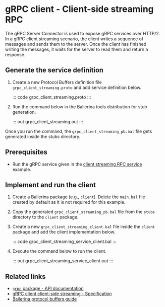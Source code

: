 # gRPC client - Client-side streaming RPC

The gRPC Server Connector is used to expose gRPC services over HTTP/2. In a gRPC client streaming scenario, the client writes a sequence of messages and sends them to the server. Once the client has finished writing the messages, it waits for the server to read them and return a response.

## Generate the service definition

1. Create a new Protocol Buffers definition file `grpc_client_streaming.proto` and add service definition below.

   ::: code grpc_client_streaming.proto :::

2. Run the command below in the Ballerina tools distribution for stub generation.

   ::: out grpc_client_streaming.out :::

Once you run the command, the `grpc_client_streaming_pb.bal` file gets generated inside the stubs directory.

## Prerequisites
- Run the gRPC service given in the [client streaming RPC service](/learn/by-example/grpc-service-client-streaming/) example.

## Implement and run the client

1. Create a Ballerina package (e.g., `client`). Delete the `main.bal` file created by default as it is not required for this example.

2. Copy the generated `grpc_client_streaming_pb.bal` file from the `stubs` directory to the  `client` package.

3. Create a new `grpc_client_streaming_client.bal` file inside the `client` package and add the client implementation below.

   ::: code grpc_client_streaming_service_client.bal :::

4. Execute the command below to run the client.

   ::: out grpc_client_streaming_service_client.out :::

## Related links
- [`grpc` package - API documentation](https://lib.ballerina.io/ballerina/grpc/latest)
- [gRPC client client-side streaming - Specification](/spec/grpc/#43-client-streaming-rpc)
- [Ballerina protocol buffers guide](/learn/cli-documentation/grpc/)
